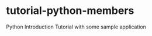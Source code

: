 tutorial-python-members
=======================

Python Introduction Tutorial with some sample application
